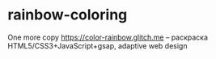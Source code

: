 # rainbow-coloring
One more copy https://color-rainbow.glitch.me – раскраска HTML5/CSS3+JavaScript+gsap, adaptive web design
